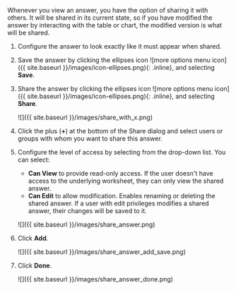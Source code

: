 Whenever you view an answer, you have the option of sharing it with others. It will be shared in its current state, so if you have modified the answer by interacting with the table or chart, the modified version is what will be shared.

1. Configure the answer to look exactly like it must appear when shared.
2. Save the answer by clicking the ellipses icon ![more options menu icon]({{ site.baseurl }}/images/icon-ellipses.png){: .inline}, and selecting **Save**.
3. Share the answer by clicking the ellipses icon ![more options menu icon]({{ site.baseurl }}/images/icon-ellipses.png){: .inline}, and selecting **Share**.

     ![]({{ site.baseurl }}/images/share_with_x.png)

4.  Click the plus (**+**) at the bottom of the Share dialog and select users or groups with whom you want to share this answer.
5. Configure the level of access by selecting from the drop-down list. You can select:
    -   **Can View** to provide read-only access. If the user doesn't have access to the underlying worksheet, they can only view the shared answer.
    -   **Can Edit** to allow modification. Enables renaming or deleting the shared answer. If a user with edit privileges modifies a shared answer, their changes will be saved to it.

    ![]({{ site.baseurl }}/images/share_answer.png)

6. Click **Add**.

    ![]({{ site.baseurl }}/images/share_answer_add_save.png)

7. Click **Done**.

    ![]({{ site.baseurl }}/images/share_answer_done.png)

